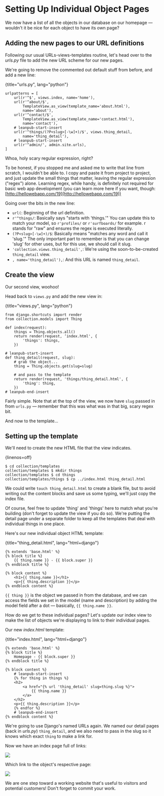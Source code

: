 # Setting Up Individual Object Pages

We now have a list of all the objects in our database on our homepage — wouldn't
it be nice for each object to have its own page?

## Adding the new pages to our URL definitions

Following our usual URLs-views-templates routine, let's head over to the
*urls.py* file to add the new URL scheme for our new pages.

We're going to remove the commented out default stuff from before, and add a new
line:

{title="urls.py", lang="python"}    
```
urlpatterns = [
    url(r'^$', views.index, name='home'),
    url(r'^about/$', 
        TemplateView.as_view(template_name='about.html'),
        name='about'),
    url(r'^contact/$', 
        TemplateView.as_view(template_name='contact.html'),
        name='contact'),
    # leanpub-start-insert
    url(r'^things/(?P<slug>[-\w]+)/$', views.thing_detail, 
        name='thing_detail'),
    # leanpub-start-insert
    url(r'^admin/', admin.site.urls),
]
```

Whoa, holy scary regular expression, right?

To be honest, if you stopped me and asked me to write that line from scratch, I
wouldn't be able to. I copy and paste it from project to project, and just
update the small things that matter, leaving the regular expression ("regex")
alone. Learning regex, while handy, is definitely not required for basic web app
development (you can learn more here if you want, though:
[http://hellowebapp.com/19](http://hellowebapp.com/19))

Going over the bits in the new line:
* `url(`: Beginning of the url definition.
* `r'^things/`: Basically says "starts with 'things.'" You can update this to
    match your model, so `r'profiles/` or `r'surfboards/` for example. r stands
    for "raw" and ensures the regex is executed literally.
* `(?P<slug>[-\w]+)/$`: Basically means "matches any word and call it 'slug.'"
    The only important part to remember is that you can change 'slug' for other
    uses, but for this use, we should call it slug.
* `'collection.views.thing_detail',`: We're using the soon-to-be-created
    `thing_detail` view.
* `, name='thing_detail'),`: And this URL is named `thing_detail`.

## Create the view

Our second view, woohoo!

Head back to `views.py` and add the new view in:

{title="views.py", lang="python"}
```
from django.shortcuts import render
from collection.models import Thing

def index(request):
    things = Thing.objects.all()
    return render(request, ‘index.html', {
        'things': things,
    })

# leanpub-start-insert
def thing_detail(request, slug):
    # grab the object...
    thing = Thing.objects.get(slug=slug)

    # and pass to the template
    return render(request, 'things/thing_detail.html', {
        'thing': thing,
    })
# leanpub-end-insert
```

Fairly simple. Note that at the top of the view, we now have `slug` passed in
from `urls.py` — remember that this was what was in that big, scary regex bit.

And now to the template...

## Setting up the template

We'll need to create the new HTML file that the view indicates.

{linenos=off}
```
$ cd collection/templates
collection/templates $ mkdir things
collection/templates $ cd things
collection/templates/things $ cp ../index.html thing_detail.html
```

We could write `touch thing_detail.html` to create a blank file, but to avoid
writing out the content blocks and save us some typing, we'll just copy the
index file.

Of course, feel free to update 'thing' and 'things' here to match what you're
building (don't forget to update the view if you do so). We're putting the
detail page under a separate folder to keep all the templates that deal with
individual things in one place.

Here's our new individual object HTML template:

{title="thing_detail.html", lang="html+django"}
```
{% extends 'base.html' %}
{% block title %}
    {{ thing.name }} - {{ block.super }}
{% endblock title %}

{% block content %}
    <h1>{{ thing.name }}</h1>
    <p>{{ thing.description }}</p>
{% endblock content %}
```

`{{ thing }}` is the object we passed in from the database, and we can access
the fields we set in the model (name and description) by adding the model field
after a dot — basically, `{{ thing.name }}`.

How do we get to these individual pages? Let's update our index view to make the
list of objects we're displaying to link to their individual pages.

Our new *index.html* template:

{title="index.html", lang="html+django"}
```
{% extends 'base.html' %}
{% block title %}
    Homepage - {{ block.super }}
{% endblock title %}

{% block content %}
    # leanpub-start-insert
    {% for thing in things %}
    <h2>
        <a href="{% url 'thing_detail' slug=thing.slug %}">
            {{ thing.name }}
        </a>
    </h2>
    <p>{{ thing.description }}</p>
    {% endfor %}
    # leanpub-end-insert
{% endblock content %}
```

We're going to use Django's named URLs again. We named our detail pages (back in
*urls.py*) `thing_detail`, and we also need to pass in the slug so it knows
which exact `thing` to make a link for.

Now we have an index page full of links:

![](images/index_links.png) 

Which link to the object's respective page:

![](images/individual_page.png) 

We are one step toward a working website that's useful to visitors and potential
customers! Don't forget to commit your work.
